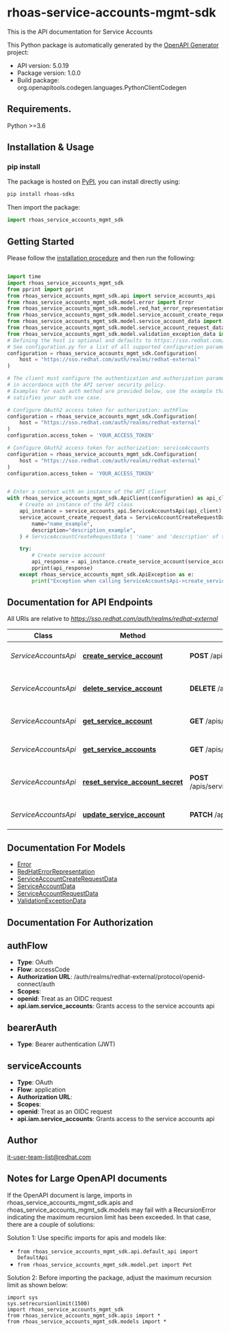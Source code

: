 # rhoas-service-accounts-mgmt-sdk
This is the API documentation for Service Accounts

This Python package is automatically generated by the [OpenAPI Generator](https://openapi-generator.tech) project:

- API version: 5.0.19
- Package version: 1.0.0
- Build package: org.openapitools.codegen.languages.PythonClientCodegen

## Requirements.

Python >=3.6

## Installation & Usage
### pip install

The package is hosted on [PyPI](https://pypi.org/project/rhoas-sdks/), you can install directly using:

```sh
pip install rhoas-sdks
```

Then import the package:
```python
import rhoas_service_accounts_mgmt_sdk
```

## Getting Started

Please follow the [installation procedure](#installation--usage) and then run the following:

```python

import time
import rhoas_service_accounts_mgmt_sdk
from pprint import pprint
from rhoas_service_accounts_mgmt_sdk.api import service_accounts_api
from rhoas_service_accounts_mgmt_sdk.model.error import Error
from rhoas_service_accounts_mgmt_sdk.model.red_hat_error_representation import RedHatErrorRepresentation
from rhoas_service_accounts_mgmt_sdk.model.service_account_create_request_data import ServiceAccountCreateRequestData
from rhoas_service_accounts_mgmt_sdk.model.service_account_data import ServiceAccountData
from rhoas_service_accounts_mgmt_sdk.model.service_account_request_data import ServiceAccountRequestData
from rhoas_service_accounts_mgmt_sdk.model.validation_exception_data import ValidationExceptionData
# Defining the host is optional and defaults to https://sso.redhat.com/auth/realms/redhat-external
# See configuration.py for a list of all supported configuration parameters.
configuration = rhoas_service_accounts_mgmt_sdk.Configuration(
    host = "https://sso.redhat.com/auth/realms/redhat-external"
)

# The client must configure the authentication and authorization parameters
# in accordance with the API server security policy.
# Examples for each auth method are provided below, use the example that
# satisfies your auth use case.

# Configure OAuth2 access token for authorization: authFlow
configuration = rhoas_service_accounts_mgmt_sdk.Configuration(
    host = "https://sso.redhat.com/auth/realms/redhat-external"
)
configuration.access_token = 'YOUR_ACCESS_TOKEN'

# Configure OAuth2 access token for authorization: serviceAccounts
configuration = rhoas_service_accounts_mgmt_sdk.Configuration(
    host = "https://sso.redhat.com/auth/realms/redhat-external"
)
configuration.access_token = 'YOUR_ACCESS_TOKEN'


# Enter a context with an instance of the API client
with rhoas_service_accounts_mgmt_sdk.ApiClient(configuration) as api_client:
    # Create an instance of the API class
    api_instance = service_accounts_api.ServiceAccountsApi(api_client)
    service_account_create_request_data = ServiceAccountCreateRequestData(
        name="name_example",
        description="description_example",
    ) # ServiceAccountCreateRequestData | 'name' and 'description' of the service account

    try:
        # Create service account
        api_response = api_instance.create_service_account(service_account_create_request_data)
        pprint(api_response)
    except rhoas_service_accounts_mgmt_sdk.ApiException as e:
        print("Exception when calling ServiceAccountsApi->create_service_account: %s\n" % e)
```

## Documentation for API Endpoints

All URIs are relative to *https://sso.redhat.com/auth/realms/redhat-external*

Class | Method | HTTP request | Description
------------ | ------------- | ------------- | -------------
*ServiceAccountsApi* | [**create_service_account**](docs/ServiceAccountsApi.md#create_service_account) | **POST** /apis/service_accounts/v1 | Create service account
*ServiceAccountsApi* | [**delete_service_account**](docs/ServiceAccountsApi.md#delete_service_account) | **DELETE** /apis/service_accounts/v1/{id} | Delete service account by id
*ServiceAccountsApi* | [**get_service_account**](docs/ServiceAccountsApi.md#get_service_account) | **GET** /apis/service_accounts/v1/{id} | Get service account by id
*ServiceAccountsApi* | [**get_service_accounts**](docs/ServiceAccountsApi.md#get_service_accounts) | **GET** /apis/service_accounts/v1 | List all service accounts
*ServiceAccountsApi* | [**reset_service_account_secret**](docs/ServiceAccountsApi.md#reset_service_account_secret) | **POST** /apis/service_accounts/v1/{id}/resetSecret | Reset service account secret by id
*ServiceAccountsApi* | [**update_service_account**](docs/ServiceAccountsApi.md#update_service_account) | **PATCH** /apis/service_accounts/v1/{id} | Update service account


## Documentation For Models

 - [Error](docs/Error.md)
 - [RedHatErrorRepresentation](docs/RedHatErrorRepresentation.md)
 - [ServiceAccountCreateRequestData](docs/ServiceAccountCreateRequestData.md)
 - [ServiceAccountData](docs/ServiceAccountData.md)
 - [ServiceAccountRequestData](docs/ServiceAccountRequestData.md)
 - [ValidationExceptionData](docs/ValidationExceptionData.md)


## Documentation For Authorization


## authFlow

- **Type**: OAuth
- **Flow**: accessCode
- **Authorization URL**: /auth/realms/redhat-external/protocol/openid-connect/auth
- **Scopes**: 
 - **openid**: Treat as an OIDC request
 - **api.iam.service_accounts**: Grants access to the service accounts api


## bearerAuth

- **Type**: Bearer authentication (JWT)


## serviceAccounts

- **Type**: OAuth
- **Flow**: application
- **Authorization URL**: 
- **Scopes**: 
 - **openid**: Treat as an OIDC request
 - **api.iam.service_accounts**: Grants access to the service accounts api


## Author

it-user-team-list@redhat.com


## Notes for Large OpenAPI documents
If the OpenAPI document is large, imports in rhoas_service_accounts_mgmt_sdk.apis and rhoas_service_accounts_mgmt_sdk.models may fail with a
RecursionError indicating the maximum recursion limit has been exceeded. In that case, there are a couple of solutions:

Solution 1:
Use specific imports for apis and models like:
- `from rhoas_service_accounts_mgmt_sdk.api.default_api import DefaultApi`
- `from rhoas_service_accounts_mgmt_sdk.model.pet import Pet`

Solution 2:
Before importing the package, adjust the maximum recursion limit as shown below:
```
import sys
sys.setrecursionlimit(1500)
import rhoas_service_accounts_mgmt_sdk
from rhoas_service_accounts_mgmt_sdk.apis import *
from rhoas_service_accounts_mgmt_sdk.models import *
```
